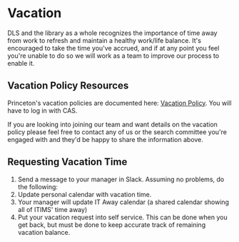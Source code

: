 # Vacation

DLS and the library as a whole recognizes the importance of time away from work
to refresh and maintain a healthy work/life balance. It's encouraged to take the
time you've accrued, and if at any point you feel you're unable to do so we will
work as a team to improve our process to enable it.

## Vacation Policy Resources

Princeton's vacation policies are documented here: [Vacation
Policy](https://hr.princeton.edu/myhr/policies/vacation). You will have to log
in with CAS.

If you are looking into joining our team and want details on the vacation policy
please feel free to contact any of us or the search committee you're engaged
with and they'd be happy to share the information above.

## Requesting Vacation Time

1. Send a message to your manager in Slack. Assuming no problems, do the
   following:
1. Update personal calendar with vacation time.
1. Your manager will update IT Away calendar (a shared calendar showing all of ITIMS'
   time away)
1. Put your vacation request into self service. This can be done when you get
   back, but must be done to keep accurate track of remaining vacation balance.

